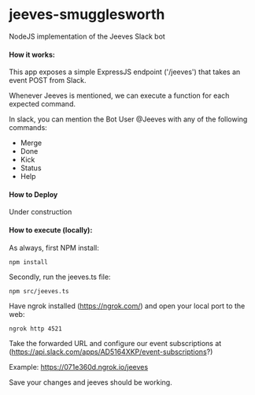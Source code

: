# jeeves-smugglesworth
NodeJS implementation of the Jeeves Slack bot

#### How it works:
This app exposes a simple ExpressJS endpoint ('/jeeves') that takes an event POST from Slack.

Whenever Jeeves is mentioned, we can execute a function for each expected command.

In slack, you can mention the Bot User @Jeeves with any of the following commands:

- Merge
- Done
- Kick
- Status
- Help

#### How to Deploy

Under construction

#### How to execute (locally):

As always, first NPM install:

`npm install`

Secondly, run the jeeves.ts file:

`npm src/jeeves.ts`

Have ngrok installed (https://ngrok.com/) and open your local port to the web:

`ngrok http 4521`

Take the forwarded URL and configure our event subscriptions at (https://api.slack.com/apps/AD5164XKP/event-subscriptions?)

Example: https://071e360d.ngrok.io/jeeves

Save your changes and jeeves should be working.